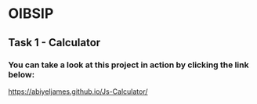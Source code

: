 # OIBSIP
## Task 1 - Calculator
### You can take a look at this project in action by clicking the link below:
https://abiyeljames.github.io/Js-Calculator/

